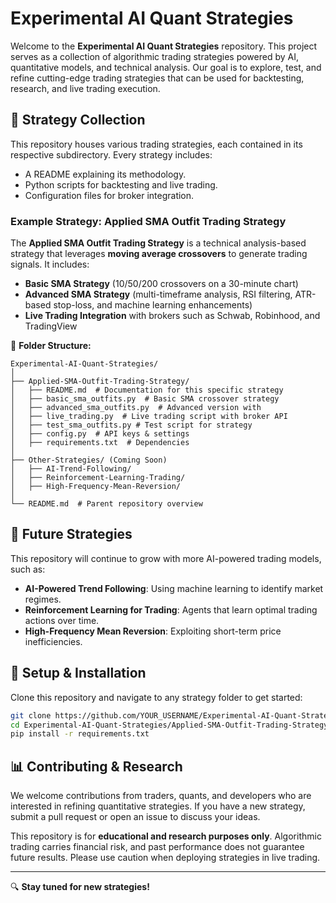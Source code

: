 # Experimental AI Quant Strategies

Welcome to the **Experimental AI Quant Strategies** repository. This project serves as a collection of algorithmic trading strategies powered by AI, quantitative models, and technical analysis. Our goal is to explore, test, and refine cutting-edge trading strategies that can be used for backtesting, research, and live trading execution.

## 📂 Strategy Collection

This repository houses various trading strategies, each contained in its respective subdirectory. Every strategy includes:

- A README explaining its methodology.
- Python scripts for backtesting and live trading.
- Configuration files for broker integration.

### Example Strategy: **Applied SMA Outfit Trading Strategy**

The **Applied SMA Outfit Trading Strategy** is a technical analysis-based strategy that leverages **moving average crossovers** to generate trading signals. It includes:

- **Basic SMA Strategy** (10/50/200 crossovers on a 30-minute chart)
- **Advanced SMA Strategy** (multi-timeframe analysis, RSI filtering, ATR-based stop-loss, and machine learning enhancements)
- **Live Trading Integration** with brokers such as Schwab, Robinhood, and TradingView

📂 **Folder Structure:**

```text
Experimental-AI-Quant-Strategies/
│
├── Applied-SMA-Outfit-Trading-Strategy/
│   ├── README.md  # Documentation for this specific strategy
│   ├── basic_sma_outfits.py  # Basic SMA crossover strategy
│   ├── advanced_sma_outfits.py  # Advanced version with 
│   ├── live_trading.py  # Live trading script with broker API 
│   ├── test_sma_outfits.py # Test script for strategy
│   ├── config.py  # API keys & settings
│   ├── requirements.txt  # Dependencies
│
├── Other-Strategies/ (Coming Soon)
│   ├── AI-Trend-Following/
│   ├── Reinforcement-Learning-Trading/
│   ├── High-Frequency-Mean-Reversion/
│
└── README.md  # Parent repository overview
```

## 🚀 Future Strategies

This repository will continue to grow with more AI-powered trading models, such as:

- **AI-Powered Trend Following**: Using machine learning to identify market regimes.
- **Reinforcement Learning for Trading**: Agents that learn optimal trading actions over time.
- **High-Frequency Mean Reversion**: Exploiting short-term price inefficiencies.

## 🔧 Setup & Installation

Clone this repository and navigate to any strategy folder to get started:

```sh
git clone https://github.com/YOUR_USERNAME/Experimental-AI-Quant-Strategies.git
cd Experimental-AI-Quant-Strategies/Applied-SMA-Outfit-Trading-Strategy
pip install -r requirements.txt
```

## 📊 Contributing & Research

We welcome contributions from traders, quants, and developers who are interested in refining quantitative strategies. If you have a new strategy, submit a pull request or open an issue to discuss your ideas.

This repository is for **educational and research purposes only**. Algorithmic trading carries financial risk, and past performance does not guarantee future results. Please use caution when deploying strategies in live trading.

---

🔍 **Stay tuned for new strategies!**
